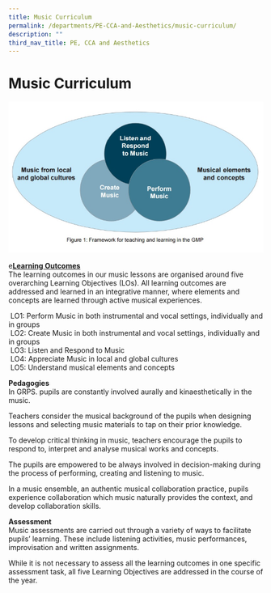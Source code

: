 ```yaml
---
title: Music Curriculum
permalink: /departments/PE-CCA-and-Aesthetics/music-curriculum/
description: ""
third_nav_title: PE, CCA and Aesthetics
---
```

# Music Curriculum

![](/images/Departments/PE,%20CCA%20and%20Aesthetics/Pg3%20Music%20Curriculum.png)

e<u><b>Learning Outcomes</b></u>   
The learning outcomes in our music lessons are organised around five overarching Learning Objectives (LOs). All learning outcomes are addressed and learned in an integrative manner, where elements and concepts are learned through active musical experiences.  
  
 LO1: Perform Music in both instrumental and vocal settings, individually and in groups  
 LO2: Create Music in both instrumental and vocal settings, individually and in groups  
 LO3: Listen and Respond to Music  
 LO4: Appreciate Music in local and global cultures  
 LO5: Understand musical elements and concepts  
  
**Pedagogies**  
In GRPS. pupils are constantly involved aurally and kinaesthetically in the music.  
  
Teachers consider the musical background of the pupils when designing lessons and selecting music materials to tap on their prior knowledge.  
  
To develop critical thinking in music, teachers encourage the pupils to respond to, interpret and analyse musical works and concepts.  
  
The pupils are empowered to be always involved in decision-making during the process of performing, creating and listening to music.  
  
In a music ensemble, an authentic musical collaboration practice, pupils experience collaboration which music naturally provides the context, and develop collaboration skills.  
  
**Assessment**  
Music assessments are carried out through a variety of ways to facilitate pupils’ learning. These include listening activities, music performances, improvisation and written assignments.  
  
While it is not necessary to assess all the learning outcomes in one specific assessment task, all five Learning Objectives are addressed in the course of the year.